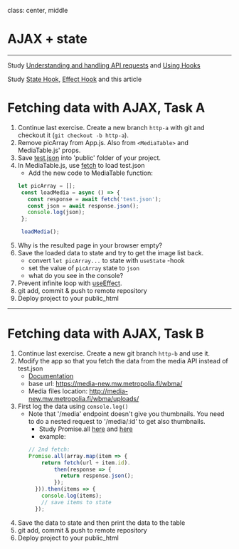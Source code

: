 class: center, middle

# AJAX + state

---

Study [Understanding and handling API requests](https://www.youtube.com/watch?v=2N9iqkWfjC8&list=PLDIXF8nb0VG1v4S-smVy7GV0MHsJ3PJiL&index=7) and [Using Hooks](https://www.youtube.com/watch?v=rEFYriigJ5A&list=PLDIXF8nb0VG1v4S-smVy7GV0MHsJ3PJiL&index=9)

Study [State Hook](https://reactjs.org/docs/hooks-state.html), [Effect Hook](https://reactjs.org/docs/hooks-effect.html) and this article

# Fetching data with AJAX, Task A

1. Continue last exercise. Create a new branch `http-a` with git and checkout it (`git checkout -b http-a`).
1. Remove picArray from App.js. Also from `<MediaTable>` and MediaTable.js' props.
1. Save [test.json](./assets/test.json) into 'public' folder of your project.
1. In MediaTable.js, use [fetch](https://ilkkamtk.github.io/SSSF-course/Slides/JS%20recap/W1-2-JavaScript-cheat.html) to load test.json
    - Add the new code to MediaTable function:
    ```javascript
    let picArray = [];
     const loadMedia = async () => {
       const response = await fetch('test.json');
       const json = await response.json();
       console.log(json);
     };
   
     loadMedia();
    ```
1. Why is the resulted page in your browser empty?
1. Save the loaded data to state and try to get the image list back.
   - convert `let picArray...` to state with `useState` -hook
   - set the value of `picArray` state to `json` 
   - what do you see in the console?
1. Prevent infinite loop with [useEffect](https://www.robinwieruch.de/react-hooks-fetch-data).
1. git add, commit & push to remote repository
1. Deploy project to your public_html 

---

# Fetching data with AJAX, Task B

1. Continue last exercise. Create a new git branch `http-b` and use it.
1. Modify the app so that you fetch the data from the media API instead of test.json
    - [Documentation](https://media-new.mw.metropolia.fi/wbma/docs/)
    - base url: https://media-new.mw.metropolia.fi/wbma/
    - Media files location: http://media-new.mw.metropolia.fi/wbma/uploads/
1. First log the data using ```console.log()```
    - Note that '/media' endpoint doesn't give you thumbnails. You need to do a nested request to '/media/:id' to get also thumbnails.
        - Study Promise.all [here](https://developer.mozilla.org/en-US/docs/Web/JavaScript/Reference/Global_Objects/Promise/all) and [here](http://promise-nuggets.github.io/articles/14-map-in-parallel.html)
        - example: 
        ```javascript
        // 2nd fetch:
        Promise.all(array.map(item => {
            return fetch(url + item.id).
                then(response => {
                  return response.json();
                });
          })).then(items => {
            console.log(items);
            // save items to state
          });
        ```
1. Save the data to state and then print the data to the table
1. git add, commit & push to remote repository
1. Deploy project to your public_html 
